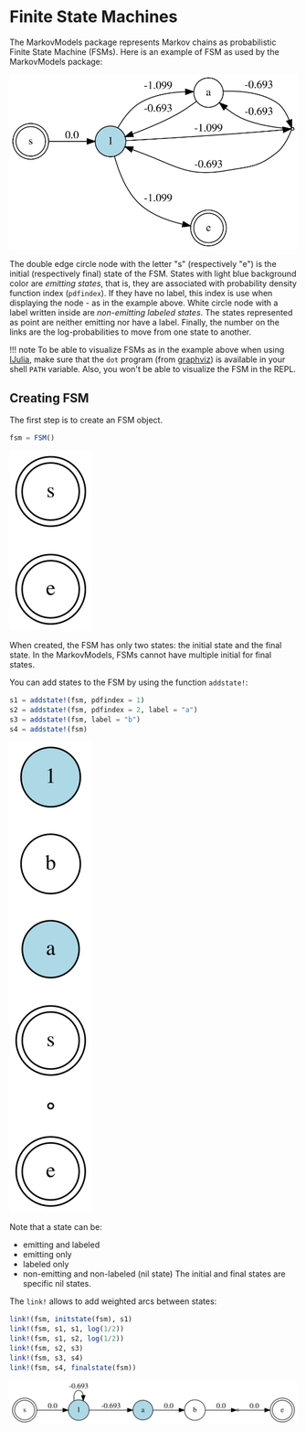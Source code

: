 # Finite State Machines

The MarkovModels package represents Markov chains as probabilistic
Finite State Machine (FSMs). Here is an example of FSM as used by the
MarkovModels package:

![alternative text](images/examplefsm.svg)

The double edge circle node with the letter "s" (respectively "e") is
the initial (respectively final) state of the FSM. States with light
blue background color are *emitting states*, that is, they are associated
with probability density function index (`pdfindex`). If they have no
label, this index is use when displaying the node - as in the example
above. White circle node with a label written inside are *non-emitting
labeled states*. The states represented as point are neither emitting
nor have a label. Finally, the number on the links are the
log-probabilities to move from one state to another.

!!! note
    To be able to visualize FSMs as in the example above when using
    [IJulia](https://github.com/JuliaLang/IJulia.jl), make sure that
    the `dot` program (from [graphviz](https://graphviz.org/)) is
    available in your shell `PATH` variable. Also, you won't be able
    to visualize the FSM in the REPL.

## Creating FSM

The first step is to create an FSM object.
```julia
fsm = FSM()
```
![alternative text](images/initfsm.svg)

When created, the FSM has only two states: the initial state and the
final state. In the MarkovModels, FSMs cannot have multiple initial
for final states.

You can add states to the FSM by using the function `addstate!`:
```julia
s1 = addstate!(fsm, pdfindex = 1)
s2 = addstate!(fsm, pdfindex = 2, label = "a")
s3 = addstate!(fsm, label = "b")
s4 = addstate!(fsm)
```
![alternative text](images/addstate.svg)

Note that a state can be:
  * emitting and labeled
  * emitting only
  * labeled only
  * non-emitting and non-labeled (nil state)
The initial and final states are specific nil states.

The `link!` allows to add weighted arcs between states:
```julia
link!(fsm, initstate(fsm), s1)
link!(fsm, s1, s1, log(1/2))
link!(fsm, s1, s2, log(1/2))
link!(fsm, s2, s3)
link!(fsm, s3, s4)
link!(fsm, s4, finalstate(fsm))
```
![alternative text](images/links.svg)

